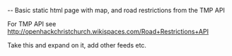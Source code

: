 -- Basic static html page with map, and road restrictions from the TMP API

For TMP API see http://openhackchristchurch.wikispaces.com/Road+Restrictions+API


Take this and expand on it, add other feeds etc.

